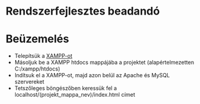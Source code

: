 # Rendszerfejlesztes beadandó

# Beüzemelés
- Telepítsük a [XAMPP-ot](https://www.apachefriends.org/download.html)
- Másoljuk be a XAMPP htdocs mappájába a projektet (alapértelmezetten C:/xampp/htdocs)
- Indítsuk el a XAMPP-ot, majd azon belül az Apache és MySQL szervereket
- Tetszőleges böngészőben keressük fel a localhost/(projekt_mappa_nev)/index.html címet